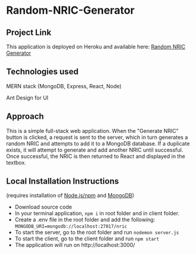 # Random-NRIC-Generator

## Project Link
This application is deployed on Heroku and available here:
[Random NRIC Generator](https://random-nric-generator.herokuapp.com/)

## Technologies used
MERN stack (MongoDB, Express, React, Node)

Ant Design for UI


## Approach
This is a simple full-stack web application. When the "Generate NRIC" button is clicked, a request is sent to the server, which in turn generates a random NRIC and attempts to add it to a MongoDB database. If a duplicate exists, it will attempt to generate and add another NRIC until successful. Once successful, the NRIC is then returned to React and displayed in the textbox.

## Local Installation Instructions
(requires installation of [Node.js/npm](https://docs.npmjs.com/downloading-and-installing-node-js-and-npm) and [MongoDB](https://docs.mongodb.com/manual/administration/install-community/))
- Download source code
- In your terminal application, `npm i` in root folder and in client folder.
- Create a .env file in the root folder and add the following: `MONGODB_URI=mongodb://localhost:27017/nric`
- To start the server, go to the root folder and run `nodemon server.js`
- To start the client, go to the client folder and run `npm start`
- The application will run on http://localhost:3000/
